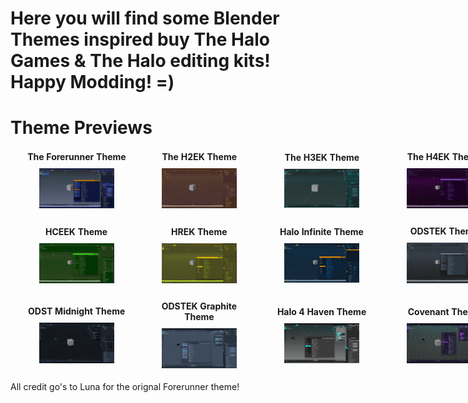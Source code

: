 # Here you will find some Blender Themes inspired buy The Halo Games & The Halo editing kits! Happy Modding! =)
# Theme Previews

<table style="width: 800px; margin: 0 auto 20px auto; border-collapse: separate; border-spacing: 15px 0;">
  <tr>
    <td style="text-align: center; width: 170px;">
      <p style="margin: 0 0 10px 0; font-weight: bold;">The Forerunner Theme</p>
      <img width="120" src="https://raw.githubusercontent.com/jackrabbit72380/Ho4kmmm/master/apps/Blender/Theme%20Previews/Forerunner%20Theme%20Preview.jpg" alt="Forerunner Theme Preview">
    </td>
    <td style="text-align: center; width: 170px;">
      <p style="margin: 0 0 10px 0; font-weight: bold;">The H2EK Theme</p>
      <img width="120" src="https://raw.githubusercontent.com/jackrabbit72380/Ho4kmmm/master/apps/Blender/Theme%20Previews/H2EK%20Theme%20Preview.jpg" alt="H2EK Theme Preview">
    </td>
    <td style="text-align: center; width: 170px;">
      <p style="margin: 0 0 10px 0; font-weight: bold;">The H3EK Theme</p>
      <img width="120" src="https://raw.githubusercontent.com/jackrabbit72380/Ho4kmmm/master/apps/Blender/Theme%20Previews/H3EK%20Theme%20Preview.jpg" alt="H3EK Theme Preview">
    </td>
    <td style="text-align: center; width: 170px;">
      <p style="margin: 0 0 10px 0; font-weight: bold;">The H4EK Theme</p>
      <img width="120" src="https://raw.githubusercontent.com/jackrabbit72380/Ho4kmmm/master/apps/Blender/Theme%20Previews/H4EK%20Theme%20Preview.jpg" alt="H4EK Theme Preview">
    </td>
  </tr>
</table>

<table style="width: 800px; margin: 0 auto 20px auto; border-collapse: separate; border-spacing: 15px 0;">
  <tr>
    <td style="text-align: center; width: 170px;">
      <p style="margin: 0 0 10px 0; font-weight: bold;">HCEEK Theme</p>
      <img width="120" src="https://raw.githubusercontent.com/jackrabbit72380/Ho4kmmm/master/apps/Blender/Theme%20Previews/HCEEK%20Theme%20Preview.jpg" alt="HCEEK Theme Preview">
    </td>
    <td style="text-align: center; width: 170px;">
      <p style="margin: 0 0 10px 0; font-weight: bold;">HREK Theme</p>
      <img width="120" src="https://raw.githubusercontent.com/jackrabbit72380/Ho4kmmm/master/apps/Blender/Theme%20Previews/HREK%20Theme%20Preview.jpg" alt="HREK Theme Preview">
    </td>
    <td style="text-align: center; width: 170px;">
      <p style="margin: 0 0 10px 0; font-weight: bold;">Halo Infinite Theme</p>
      <img width="120" src="https://raw.githubusercontent.com/jackrabbit72380/Ho4kmmm/master/apps/Blender/Theme%20Previews/Halo%20Infinite%20Theme.jpg" alt="Halo Infinite Theme Preview">
    </td>
    <td style="text-align: center; width: 170px;">
      <p style="margin: 0 0 10px 0; font-weight: bold;">ODSTEK Theme</p>
      <img width="120" src="https://raw.githubusercontent.com/jackrabbit72380/Ho4kmmm/master/apps/Blender/Theme%20Previews/ODSTEK%20Theme%20Preview.jpg" alt="ODSTEK Theme Preview">
    </td>
  </tr>
</table>

<table style="width: 800px; margin: 0 auto; border-collapse: separate; border-spacing: 15px 0;">
  <tr>
    <td style="text-align: center; width: 170px;">
      <p style="margin: 0 0 10px 0; font-weight: bold;">ODST Midnight Theme</p>
      <img width="120" src="https://raw.githubusercontent.com/jackrabbit72380/Ho4kmmm/master/apps/Blender/Theme%20Previews/ODST%20Midnight%20Theme%20Preview.jpg" alt="ODST Midnight Theme Preview">
    </td>
    <td style="text-align: center; width: 170px;">
      <p style="margin: 0 0 10px 0; font-weight: bold;">ODSTEK Graphite Theme</p>
      <img width="120" src="https://raw.githubusercontent.com/jackrabbit72380/Ho4kmmm/master/apps/Blender/Theme%20Previews/ODSTEK%20Graphite%20Theme%20Preview.jpg" alt="ODSTEK Graphite Theme Preview">
    </td>
    <td style="text-align: center; width: 170px;">
      <p style="margin: 0 0 10px 0; font-weight: bold;">Halo 4 Haven Theme</p>
      <img width="120" src="https://raw.githubusercontent.com/jackrabbit72380/Ho4kmmm/master/apps/Blender/Theme%20Previews/Halo%204%20Haven%20Theme%20Preview.jpg" alt="ODSTEK Theme Preview">
    </td>
    <td style="text-align: center; width: 170px;">
      <p style="margin: 0 0 10px 0; font-weight: bold;">Covenant Theme</p>
      <img width="120" src="https://raw.githubusercontent.com/jackrabbit72380/Ho4kmmm/master/apps/Blender/Theme%20Previews/Covenant%20Theme%20%20Preview.jpg" alt="Covenant Theme Preview">
    </td>
  </tr>
</table>

All credit go's to Luna for the orignal Forerunner theme!






































